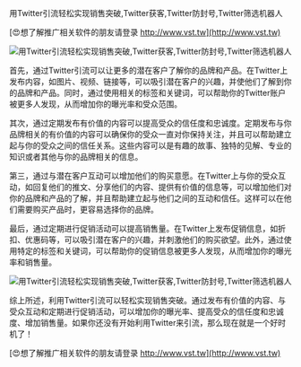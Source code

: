 用Twitter引流轻松实现销售突破,Twitter获客,Twitter防封号,Twitter筛选机器人

[😍想了解推广相关软件的朋友请登录 http://www.vst.tw](http://www.vst.tw)

 <center><img src="https://vst.tw/MP4/tuiguang/png/6.png" alt="用Twitter引流轻松实现销售突破,Twitter获客,Twitter防封号,Twitter筛选机器人"></center>

首先，通过Twitter引流可以让更多的潜在客户了解你的品牌和产品。在Twitter上发布内容，如图片、视频、链接等，可以吸引潜在客户的兴趣，并使他们了解到你的品牌和产品。同时，通过使用相关的标签和关键词，可以帮助你的Twitter账户被更多人发现，从而增加你的曝光率和受众范围。

其次，通过定期发布有价值的内容可以提高受众的信任度和忠诚度。定期发布与你品牌相关的有价值的内容可以确保你的受众一直对你保持关注，并且可以帮助建立起与你的受众之间的信任关系。这些内容可以是有趣的故事、独特的见解、专业的知识或者其他与你的品牌相关的信息。

第三，通过与潜在客户互动可以增加他们的购买意愿。在Twitter上与你的受众互动，如回复他们的推文、分享他们的内容、提供有价值的信息等，可以增加他们对你的品牌和产品的了解，并且帮助建立起与他们之间的互动和信任。这样可以在他们需要购买产品时，更容易选择你的品牌。

最后，通过定期进行促销活动可以提高销售量。在Twitter上发布促销信息，如折扣、优惠码等，可以吸引潜在客户的兴趣，并刺激他们的购买欲望。此外，通过使用特定的标签和关键词，可以帮助你的促销信息被更多人发现，从而增加你的曝光率和销售量。

 <center><img src="https://vst.tw/MP4/tuiguang/png/1.png" alt="用Twitter引流轻松实现销售突破,Twitter获客,Twitter防封号,Twitter筛选机器人"></center>

综上所述，利用Twitter引流可以轻松实现销售突破。通过发布有价值的内容、与受众互动和定期进行促销活动，可以增加你的曝光率、提高受众的信任度和忠诚度、增加销售量。如果你还没有开始利用Twitter来引流，那么现在就是一个好时机了！

[😍想了解推广相关软件的朋友请登录 http://www.vst.tw](http://www.vst.tw)



